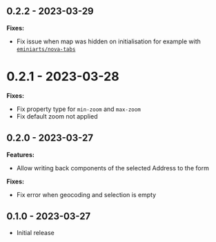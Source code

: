 ## 0.2.2 - 2023-03-29

**Fixes:**
* Fix issue when map was hidden on initialisation for example with [`eminiarts/nova-tabs`](https://github.com/eminiarts/nova-tabs)

# 0.2.1 - 2023-03-28

**Fixes:**
* Fix property type for `min-zoom` and `max-zoom`
* Fix default zoom not applied

## 0.2.0 - 2023-03-27

**Features:**
* Allow writing back components of the selected Address to the form

**Fixes:**
* Fix error when geocoding and selection is empty

## 0.1.0 - 2023-03-27

- Initial release
